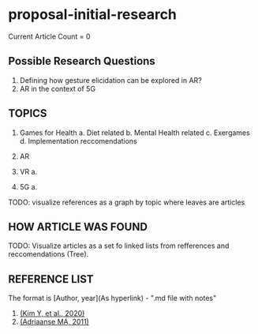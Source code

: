 # proposal-initial-research

Current Article Count = 0 

## Possible Research Questions 

1. Defining how gesture elicidation can be explored in AR? 
2. AR in the context of 5G

## TOPICS 

1. Games for Health 
a. Diet related
b. Mental Health related
c. Exergames 
d. Implementation reccomendations 

2. AR 

3. VR 
a. 

4. 5G 
a. 

TODO: visualize references as a graph by topic where leaves are articles

## HOW ARTICLE WAS FOUND 

TODO: Visualize articles as a set fo linked lists from refferences and reccomendations (Tree).

## REFERENCE LIST 

The format is [Author, year](As hyperlink) - ".md file with notes"

1. [(Kim Y, et al., 2020)](https://dl.acm.org/doi/abs/10.1145/3313831.3376830) 
2. [(Adriaanse MA, 2011)](https://www.sciencedirect.com/science/article/pii/S0195666310005325?via%3Dihub) 

